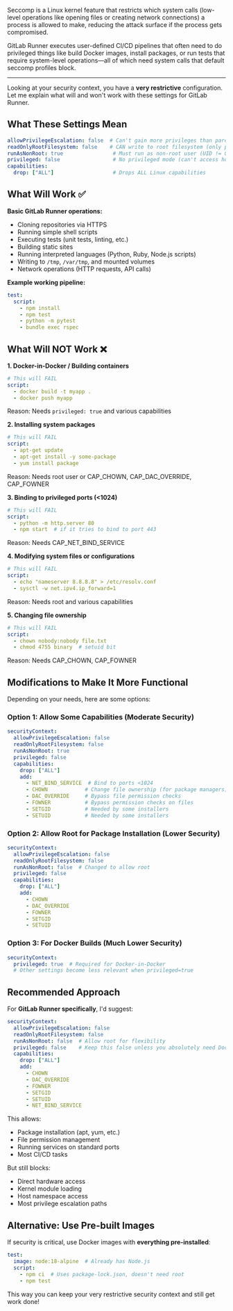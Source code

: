 Seccomp is a Linux kernel feature that restricts which system calls (low-level operations like opening files or creating network connections) a process is allowed to make, reducing the attack surface if the process gets compromised.

GitLab Runner executes user-defined CI/CD pipelines that often need to do privileged things like build Docker images, install packages, or run tests that require system-level operations—all of which need system calls that default seccomp profiles block.

---

Looking at your security context, you have a **very restrictive** configuration. Let me explain what will and won't work with these settings for GitLab Runner.

## What These Settings Mean

```yaml
allowPrivilegeEscalation: false  # Can't gain more privileges than parent process
readOnlyRootFilesystem: false    # CAN write to root filesystem (only permissive setting here)
runAsNonRoot: true                # Must run as non-root user (UID != 0)
privileged: false                 # No privileged mode (can't access host devices, limited capabilities)
capabilities:
  drop: ["ALL"]                   # Drops ALL Linux capabilities
```

## What Will Work ✅

**Basic GitLab Runner operations:**
- Cloning repositories via HTTPS
- Running simple shell scripts
- Executing tests (unit tests, linting, etc.)
- Building static sites
- Running interpreted languages (Python, Ruby, Node.js scripts)
- Writing to `/tmp`, `/var/tmp`, and mounted volumes
- Network operations (HTTP requests, API calls)

**Example working pipeline:**
```yaml
test:
  script:
    - npm install
    - npm test
    - python -m pytest
    - bundle exec rspec
```

## What Will NOT Work ❌

**1. Docker-in-Docker / Building containers**
```yaml
# This will FAIL
script:
  - docker build -t myapp .
  - docker push myapp
```
Reason: Needs `privileged: true` and various capabilities

**2. Installing system packages**
```yaml
# This will FAIL
script:
  - apt-get update
  - apt-get install -y some-package
  - yum install package
```
Reason: Needs root user or CAP_CHOWN, CAP_DAC_OVERRIDE, CAP_FOWNER

**3. Binding to privileged ports (<1024)**
```yaml
# This will FAIL
script:
  - python -m http.server 80
  - npm start  # if it tries to bind to port 443
```
Reason: Needs CAP_NET_BIND_SERVICE

**4. Modifying system files or configurations**
```yaml
# This will FAIL
script:
  - echo "nameserver 8.8.8.8" > /etc/resolv.conf
  - sysctl -w net.ipv4.ip_forward=1
```
Reason: Needs root and various capabilities

**5. Changing file ownership**
```yaml
# This will FAIL
script:
  - chown nobody:nobody file.txt
  - chmod 4755 binary  # setuid bit
```
Reason: Needs CAP_CHOWN, CAP_FOWNER

## Modifications to Make It More Functional

Depending on your needs, here are some options:

### Option 1: Allow Some Capabilities (Moderate Security)
```yaml
securityContext:
  allowPrivilegeEscalation: false
  readOnlyRootFilesystem: false
  runAsNonRoot: true
  privileged: false
  capabilities:
    drop: ["ALL"]
    add:
      - NET_BIND_SERVICE  # Bind to ports <1024
      - CHOWN            # Change file ownership (for package managers)
      - DAC_OVERRIDE     # Bypass file permission checks
      - FOWNER           # Bypass permission checks on files
      - SETGID           # Needed by some installers
      - SETUID           # Needed by some installers
```

### Option 2: Allow Root for Package Installation (Lower Security)
```yaml
securityContext:
  allowPrivilegeEscalation: false
  readOnlyRootFilesystem: false
  runAsNonRoot: false  # Changed to allow root
  privileged: false
  capabilities:
    drop: ["ALL"]
    add:
      - CHOWN
      - DAC_OVERRIDE
      - FOWNER
      - SETGID
      - SETUID
```

### Option 3: For Docker Builds (Much Lower Security)
```yaml
securityContext:
  privileged: true  # Required for Docker-in-Docker
  # Other settings become less relevant when privileged=true
```

## Recommended Approach

For **GitLab Runner specifically**, I'd suggest:

```yaml
securityContext:
  allowPrivilegeEscalation: false
  readOnlyRootFilesystem: false
  runAsNonRoot: false  # Allow root for flexibility
  privileged: false    # Keep this false unless you absolutely need Docker-in-Docker
  capabilities:
    drop: ["ALL"]
    add:
      - CHOWN
      - DAC_OVERRIDE
      - FOWNER
      - SETGID
      - SETUID
      - NET_BIND_SERVICE
```

This allows:
- Package installation (apt, yum, etc.)
- File permission management
- Running services on standard ports
- Most CI/CD tasks

But still blocks:
- Direct hardware access
- Kernel module loading
- Host namespace access
- Most privilege escalation paths

## Alternative: Use Pre-built Images

If security is critical, use Docker images with **everything pre-installed**:

```yaml
test:
  image: node:18-alpine  # Already has Node.js
  script:
    - npm ci  # Uses package-lock.json, doesn't need root
    - npm test
```

This way you can keep your very restrictive security context and still get work done!